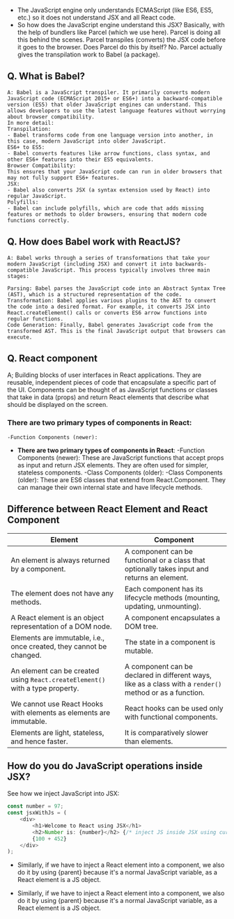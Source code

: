 -   The JavaScript engine only understands ECMAScript (like ES6, ES5, etc.)
    so it does   not understand JSX and all React code.
-   So how does the JavaScript engine understand this JSX? Basically, with the help of
    bundlers like Parcel (which we use here). Parcel is doing all this behind the scenes. Parcel transpiles (converts) the JSX code before it goes to the browser. Does Parcel do this by itself? No. Parcel actually gives the transpilation work to Babel (a package).

## Q. What is Babel?
    A: Babel is a JavaScript transpiler. It primarily converts modern JavaScript code (ECMAScript 2015+ or ES6+) into a backward-compatible version (ES5) that older JavaScript engines can understand. This allows developers to use the latest language features without worrying about browser compatibility. 
    In more detail:
    Transpilation:
    - Babel transforms code from one language version into another, in this case, modern JavaScript into older JavaScript. 
    ES6+ to ES5:
    - Babel converts features like arrow functions, class syntax, and other ES6+ features into their ES5 equivalents. 
    Browser Compatibility:
    This ensures that your JavaScript code can run in older browsers that may not fully support ES6+ features. 
    JSX:
    - Babel also converts JSX (a syntax extension used by React) into regular JavaScript. 
    Polyfills:
    - Babel can include polyfills, which are code that adds missing features or methods to older browsers, ensuring that modern code functions correctly. 
    
## Q. How does Babel work with ReactJS?
    A: Babel works through a series of transformations that take your modern JavaScript (including JSX) and convert it into backwards-compatible JavaScript. This process typically involves three main stages:

    Parsing: Babel parses the JavaScript code into an Abstract Syntax Tree (AST), which is a structured representation of the code.
    Transformation: Babel applies various plugins to the AST to convert the code into a desired format. For example, it converts JSX into React.createElement() calls or converts ES6 arrow functions into regular functions.
    Code Generation: Finally, Babel generates JavaScript code from the transformed AST. This is the final JavaScript output that browsers can execute.

## Q. React component
A; Building blocks of user interfaces in React applications. They are reusable, independent pieces of code that encapsulate a specific part of
  the UI. Components can be thought of as JavaScript functions or classes that take in data (props) and return React elements that describe
  what should be displayed on the screen.

### There are two primary types of components in React:
    -Function Components (newer):
- **There are two primary types of components in React**: 
    -Function Components (newer):
    These are JavaScript functions that accept props as input and return JSX elements. They are often used for simpler, stateless components.
    -Class Components (older):
    -Class Components (older):
    These are ES6 classes that extend from React.Component. They can manage their own internal state and have lifecycle methods.

## Difference between React Element and React Component

| **Element** | **Component** |
|-------------|---------------|
| An element is always returned by a component. | A component can be functional or a class that optionally takes input and returns an element. |
| The element does not have any methods. | Each component has its lifecycle methods (mounting, updating, unmounting). |
| A React element is an object representation of a DOM node. | A component encapsulates a DOM tree. |
| Elements are immutable, i.e., once created, they cannot be changed. | The state in a component is mutable. |
| An element can be created using `React.createElement()` with a type property. | A component can be declared in different ways, like as a class with a `render()` method or as a function. |
| We cannot use React Hooks with elements as elements are immutable. | React hooks can be used only with functional components. |
| Elements are light, stateless, and hence faster. | It is comparatively slower than elements. |

## How do you do JavaScript operations inside JSX?

See how we inject JavaScript into JSX:

```js
const number = 97;
const jsxWithJs = (
    <div>
        <h1>Welcome to React using JSX</h1>
        <h2>Number is: {number}</h2> {/* inject JS inside JSX using curly brackets {} */}
        {100 + 452}
    </div>
);
```
- Similarly, if we have to inject a React element into a component, we also do it by using {parent}
  because it's a normal JavaScript variable, as a React element is a JS object.

- Similarly, if we have to inject a React element into a component, we also do it by using {parent} because it's a normal JavaScript variable, as a React element is a JS object.
